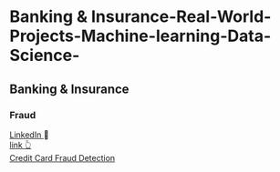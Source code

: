 # Banking & Insurance-Real-World-Projects-Machine-learning-Data-Science-

<h2>Banking & Insurance</h2>
<h3>Fraud</h3>

[LinkedIn ](www.linkedin.com/in/mohansharma077)💼<br>
[link  👆]( https://www.kaggle.com/datasets/mlg-ulb/creditcardfraud)<br/>
[Credit Card Fraud Detection](https://github.com/mohansharma077/-Fraud-Detection-On-Credit-Card-Transactions)
